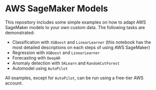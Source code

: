 # AWS SageMaker Models

This repository includes some simple examples on how to adapt AWS SageMaker models to your own custom data. The following tasks are demonstrated:
- Classification with `XGBoost` and `LinearLearner` (this notebook has the most detailed descriptions on each steps of using AWS SageMaker)
- Regression with `XGBoost` and `LinearLearner`
- Forecasting with `DeepAR`
- Anomaly detection with `SKLearn` and `RandomCutForest`
- Automodel using `AutoPilot`

All examples, except for `AutoPilot`, can be run using a free-tier AWS account.